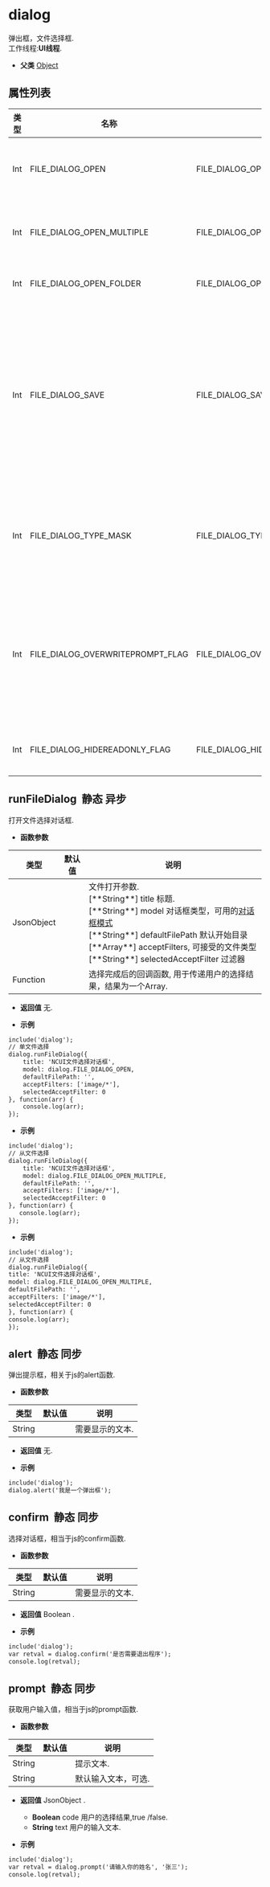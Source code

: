 # dialog

  弹出框，文件选择框.<br>工作线程:**UI线程**.
  
* **父类** 
<a href="#api/apiObject">Object</a>&nbsp;

## 属性列表

<table class="table table-hover table-bordered ">
	<thead>
		<tr>
			<th class="col-xs-1">类型</th>
			<th class="col-xs-1">名称</th>
			<th class="col-xs-1">取值</th>
			<th>说明</th>
		</tr>
	</thead>
	<tbody>
		<tr>
	<td>Int</td>
	<td>FILE_DIALOG_OPEN</td>
	<td>FILE_DIALOG_OPEN </td>
	<td>允许选择一个存在的文件.  <span class="label label-static">静态</span> <span class="label label-const">常量</span> <span class="label label-property">属性</span> 
</td>
</tr><tr>
	<td>Int</td>
	<td>FILE_DIALOG_OPEN_MULTIPLE</td>
	<td>FILE_DIALOG_OPEN_MULTIPLE </td>
	<td>可以选择多个存在的文件.  <span class="label label-static">静态</span> <span class="label label-const">常量</span> <span class="label label-property">属性</span> 
</td>
</tr><tr>
	<td>Int</td>
	<td>FILE_DIALOG_OPEN_FOLDER</td>
	<td>FILE_DIALOG_OPEN_FOLDER </td>
	<td>选择文件夹.  <span class="label label-static">静态</span> <span class="label label-const">常量</span> <span class="label label-property">属性</span> 
</td>
</tr><tr>
	<td>Int</td>
	<td>FILE_DIALOG_SAVE</td>
	<td>FILE_DIALOG_SAVE </td>
	<td>允许选择一个不存在的文件，如果所选择的文件存在，那么会提示是否覆盖该文件，一般用来做文件保存选择.  <span class="label label-static">静态</span> <span class="label label-const">常量</span> <span class="label label-property">属性</span> 
</td>
</tr><tr>
	<td>Int</td>
	<td>FILE_DIALOG_TYPE_MASK</td>
	<td>FILE_DIALOG_TYPE_MASK </td>
	<td>General mask defining the bits used for the type values.  <span class="label label-static">静态</span> <span class="label label-const">常量</span> <span class="label label-property">属性</span> 
</td>
</tr><tr>
	<td>Int</td>
	<td>FILE_DIALOG_OVERWRITEPROMPT_FLAG</td>
	<td>FILE_DIALOG_OVERWRITEPROMPT_FLAG </td>
	<td>Prompt to overwrite if the user selects an existing file with the Save dialog.  <span class="label label-static">静态</span> <span class="label label-const">常量</span> <span class="label label-property">属性</span> 
</td>
</tr><tr>
	<td>Int</td>
	<td>FILE_DIALOG_HIDEREADONLY_FLAG</td>
	<td>FILE_DIALOG_HIDEREADONLY_FLAG </td>
	<td>不显示只读文件.  <span class="label label-static">静态</span> <span class="label label-const">常量</span> <span class="label label-property">属性</span> 
</td>
</tr>
	</tbody>
</table>


## runFileDialog &nbsp;<span class="label label-static">静态</span> <span class="label label-async">异步</span> 

  打开文件选择对话框.
  
* **函数参数**

<table class="table table-hover table-bordered ">
	<thead>
		<tr>
			<th class="col-xs-1">类型</th>
			<th class="col-xs-1">默认值</th>
			<th>说明</th>
		</tr>
	</thead>
	<tbody>
		<tr>
	<td>JsonObject </td>
	<td></td>
	<td>文件打开参数.<br>[**String**]  title 标题.<br>[**String**]	model 对话框类型，可用的<a href="#api/apidialog/0">对话框模式</a><br>[**String**]	defaultFilePath 默认开始目录<br>[**Array**]	acceptFilters, 可接受的文件类型<br>[**String**]	selectedAcceptFilter 过滤器</td>
</tr><tr>
	<td>Function </td>
	<td></td>
	<td>选择完成后的回调函数, 用于传递用户的选择结果，结果为一个Array.</td>
</tr>
	</tbody>
</table>

* **返回值**
   无. 

* **示例&nbsp;&nbsp;&nbsp;&nbsp;**

```html
include('dialog');
// 单文件选择
dialog.runFileDialog({
    title: 'NCUI文件选择对话框',
    model: dialog.FILE_DIALOG_OPEN,
    defaultFilePath: '',
    acceptFilters: ['image/*'],
    selectedAcceptFilter: 0
}, function(arr) {
    console.log(arr);
});

```
* **示例&nbsp;&nbsp;&nbsp;&nbsp;**

```html
include('dialog');
// 从文件选择
dialog.runFileDialog({
    title: 'NCUI文件选择对话框',
    model: dialog.FILE_DIALOG_OPEN_MULTIPLE,
    defaultFilePath: '',
    acceptFilters: ['image/*'],
    selectedAcceptFilter: 0
}, function(arr) {
   console.log(arr);
});

```
* **示例&nbsp;&nbsp;&nbsp;&nbsp;**

```html
include('dialog');
// 从文件选择
dialog.runFileDialog({
title: 'NCUI文件选择对话框',
model: dialog.FILE_DIALOG_OPEN_MULTIPLE,
defaultFilePath: '',
acceptFilters: ['image/*'],
selectedAcceptFilter: 0
}, function(arr) {
console.log(arr);
});

```


<div class="adoc" id="div_runFileDialog"></div>


## alert &nbsp;<span class="label label-static">静态</span> <span class="label label-sync">同步</span> 

  弹出提示框，相关于js的alert函数.
  
* **函数参数**

<table class="table table-hover table-bordered ">
	<thead>
		<tr>
			<th class="col-xs-1">类型</th>
			<th class="col-xs-1">默认值</th>
			<th>说明</th>
		</tr>
	</thead>
	<tbody>
		<tr>
	<td>String </td>
	<td></td>
	<td>需要显示的文本.</td>
</tr>
	</tbody>
</table>

* **返回值**
   无. 

* **示例&nbsp;&nbsp;&nbsp;&nbsp;**

```html
include('dialog');
dialog.alert('我是一个弹出框');

```


<div class="adoc" id="div_alert"></div>


## confirm &nbsp;<span class="label label-static">静态</span> <span class="label label-sync">同步</span> 

  选择对话框，相当于js的confirm函数.
  
* **函数参数**

<table class="table table-hover table-bordered ">
	<thead>
		<tr>
			<th class="col-xs-1">类型</th>
			<th class="col-xs-1">默认值</th>
			<th>说明</th>
		</tr>
	</thead>
	<tbody>
		<tr>
	<td>String </td>
	<td></td>
	<td>需要显示的文本.</td>
</tr>
	</tbody>
</table>

* **返回值**
  Boolean . 

* **示例&nbsp;&nbsp;&nbsp;&nbsp;**

```html
include('dialog');
var retval = dialog.confirm('是否需要退出程序');
console.log(retval);

```


<div class="adoc" id="div_confirm"></div>


## prompt &nbsp;<span class="label label-static">静态</span> <span class="label label-sync">同步</span> 

  获取用户输入值，相当于js的prompt函数.
  
* **函数参数**

<table class="table table-hover table-bordered ">
	<thead>
		<tr>
			<th class="col-xs-1">类型</th>
			<th class="col-xs-1">默认值</th>
			<th>说明</th>
		</tr>
	</thead>
	<tbody>
		<tr>
	<td>String </td>
	<td></td>
	<td>提示文本.</td>
</tr><tr>
	<td>String </td>
	<td></td>
	<td>默认输入文本，可选.</td>
</tr>
	</tbody>
</table>

* **返回值**
  JsonObject .
	* **Boolean** code  用户的选择结果,true /false.
	* **String** text  用户的输入文本.
 

* **示例&nbsp;&nbsp;&nbsp;&nbsp;**

```html
include('dialog');
var retval = dialog.prompt('请输入你的姓名', '张三');
console.log(retval);

```


<div class="adoc" id="div_prompt"></div>


